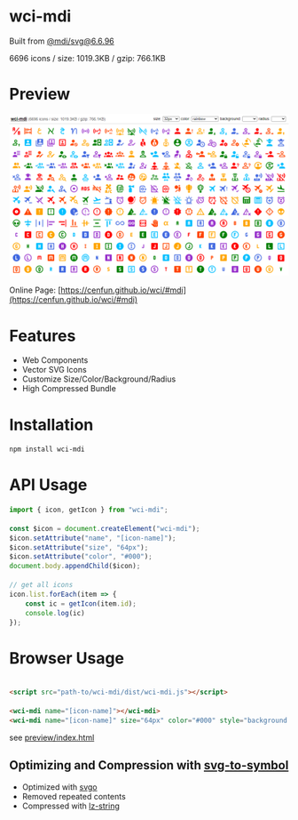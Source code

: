 # wci-mdi
Built from [@mdi/svg@6.6.96](https://github.com/Templarian/MaterialDesign-SVG)  

6696 icons / size: 1019.3KB / gzip: 766.1KB  



# Preview
![screenshot](preview/screenshot.png)

Online Page: [https://cenfun.github.io/wci/#mdi](https://cenfun.github.io/wci/#mdi)

# Features
* Web Components
* Vector SVG Icons 
* Customize Size/Color/Background/Radius
* High Compressed Bundle
# Installation
```sh
npm install wci-mdi
```
# API Usage
```js
import { icon, getIcon } from "wci-mdi";

const $icon = document.createElement("wci-mdi");
$icon.setAttribute("name", "[icon-name]");
$icon.setAttribute("size", "64px");
$icon.setAttribute("color", "#000");
document.body.appendChild($icon);

// get all icons
icon.list.forEach(item => {
    const ic = getIcon(item.id);
    console.log(ic)
});
```
# Browser Usage
```html

<script src="path-to/wci-mdi/dist/wci-mdi.js"></script>

<wci-mdi name="[icon-name]"></wci-mdi>
<wci-mdi name="[icon-name]" size="64px" color="#000" style="background:#f5f5f5;"></wci-mdi>
```
see [preview/index.html](preview/index.html)

## Optimizing and Compression with [svg-to-symbol](https://github.com/cenfun/svg-to-symbol)
* Optimized with [svgo](https://github.com/svg/svgo)
* Removed repeated contents
* Compressed with [lz-string](https://github.com/pieroxy/lz-string)